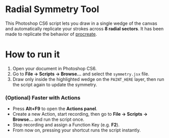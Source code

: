 # Radial Symmetry Tool

This Photoshop CS6 script lets you draw in a single wedge of the canvas and automatically replicate your strokes across **8 radial sectors**. It has been made to replicate the behavior of [procreate](https://help.procreate.com/procreate/handbook/guides/guides-symmetry). 

# How to run it

1. Open your document in Photoshop CS6.  
2. Go to **File → Scripts → Browse…** and select the `symmetry.jsx` file.  
3. Draw only inside the highlighted wedge on the `PAINT_HERE` layer, then run the script again to update the symmetry.

### (Optional) Faster with Actions
- Press **Alt+F9** to open the **Actions panel**.  
- Create a new Action, start recording, then go to **File → Scripts → Browse…** and run the script once.  
- Stop recording and assign a Function Key (e.g. **F2**).  
- From now on, pressing your shortcut runs the script instantly.
